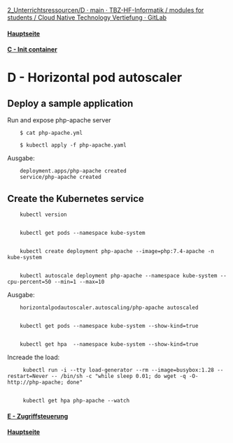 [2_Unterrichtsressourcen/D · main · TBZ-HF-Informatik / modules for students / Cloud Native Technology Vertiefung · GitLab](https://gitlab.com/ch-tbz-hf/Stud/v-cnt/-/tree/main/2_Unterrichtsressourcen/D)
#### [Hauptseite](/README.md)
#### [C - Init container](/aufgaben/C%20-%20Init%20container.md)
# D - Horizontal pod autoscaler

## Deploy a sample application

Run and expose php-apache server

        $ cat php-apache.yml

        $ kubectl apply -f php-apache.yaml

Ausgabe:

        deployment.apps/php-apache created
        service/php-apache created

## Create the Kubernetes service

        kubectl version


        kubectl get pods --namespace kube-system


        kubectl create deployment php-apache --image=php:7.4-apache -n kube-system


        kubectl autoscale deployment php-apache --namespace kube-system --cpu-percent=50 --min=1 --max=10

Ausgabe:

        horizontalpodautoscaler.autoscaling/php-apache autoscaled


        kubectl get pods --namespace kube-system --show-kind=true


        kubectl get hpa  --namespace kube-system --show-kind=true

Increade the load:

         kubectl run -i --tty load-generator --rm --image=busybox:1.28 --restart=Never -- /bin/sh -c "while sleep 0.01; do wget -q -O- http://php-apache; done"


         kubectl get hpa php-apache --watch




#### [E - Zugriffsteuerung](/aufgaben/E%20-%20Zugriffsteuerung.md)
#### [Hauptseite](/README.md)